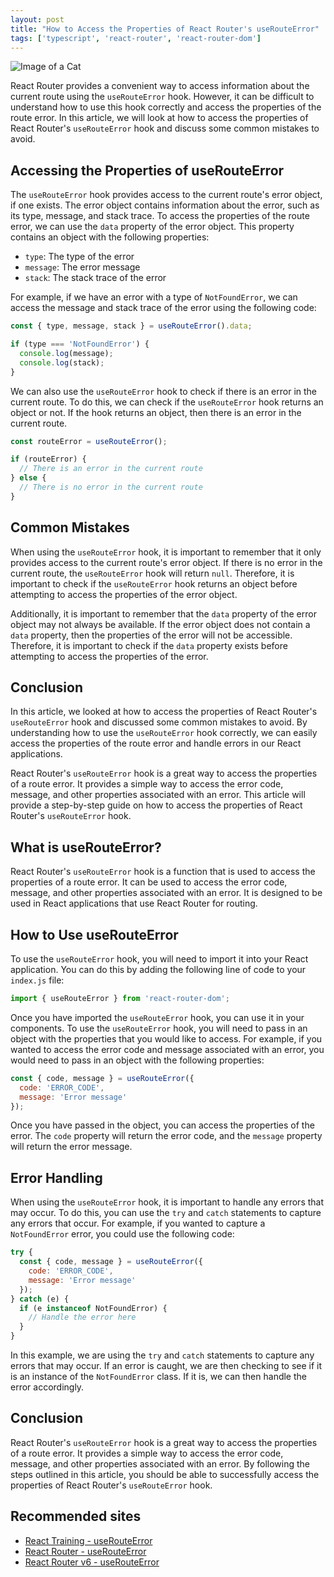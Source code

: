 ```yaml
---
layout: post
title: "How to Access the Properties of React Router's useRouteError"
tags: ['typescript', 'react-router', 'react-router-dom']
---
```


![Image of a Cat](http://source.unsplash.com/1600x900/?cat)

React Router provides a convenient way to access information about the current route using the `useRouteError` hook. However, it can be difficult to understand how to use this hook correctly and access the properties of the route error. In this article, we will look at how to access the properties of React Router's `useRouteError` hook and discuss some common mistakes to avoid.

## Accessing the Properties of useRouteError

The `useRouteError` hook provides access to the current route's error object, if one exists. The error object contains information about the error, such as its type, message, and stack trace. To access the properties of the route error, we can use the `data` property of the error object. This property contains an object with the following properties:

- `type`: The type of the error
- `message`: The error message
- `stack`: The stack trace of the error

For example, if we have an error with a type of `NotFoundError`, we can access the message and stack trace of the error using the following code:

```javascript
const { type, message, stack } = useRouteError().data;

if (type === 'NotFoundError') {
  console.log(message);
  console.log(stack);
}
```

We can also use the `useRouteError` hook to check if there is an error in the current route. To do this, we can check if the `useRouteError` hook returns an object or not. If the hook returns an object, then there is an error in the current route.

```javascript
const routeError = useRouteError();

if (routeError) {
  // There is an error in the current route
} else {
  // There is no error in the current route
}
```

## Common Mistakes

When using the `useRouteError` hook, it is important to remember that it only provides access to the current route's error object. If there is no error in the current route, the `useRouteError` hook will return `null`. Therefore, it is important to check if the `useRouteError` hook returns an object before attempting to access the properties of the error object.

Additionally, it is important to remember that the `data` property of the error object may not always be available. If the error object does not contain a `data` property, then the properties of the error will not be accessible. Therefore, it is important to check if the `data` property exists before attempting to access the properties of the error.

## Conclusion

In this article, we looked at how to access the properties of React Router's `useRouteError` hook and discussed some common mistakes to avoid. By understanding how to use the `useRouteError` hook correctly, we can easily access the properties of the route error and handle errors in our React applications.

React Router's `useRouteError` hook is a great way to access the properties of a route error. It provides a simple way to access the error code, message, and other properties associated with an error. This article will provide a step-by-step guide on how to access the properties of React Router's `useRouteError` hook.

## What is useRouteError?

React Router's `useRouteError` hook is a function that is used to access the properties of a route error. It can be used to access the error code, message, and other properties associated with an error. It is designed to be used in React applications that use React Router for routing.

## How to Use useRouteError

To use the `useRouteError` hook, you will need to import it into your React application. You can do this by adding the following line of code to your `index.js` file:

```javascript
import { useRouteError } from 'react-router-dom';
```

Once you have imported the `useRouteError` hook, you can use it in your components. To use the `useRouteError` hook, you will need to pass in an object with the properties that you would like to access. For example, if you wanted to access the error code and message associated with an error, you would need to pass in an object with the following properties:

```javascript
const { code, message } = useRouteError({
  code: 'ERROR_CODE',
  message: 'Error message'
});
```

Once you have passed in the object, you can access the properties of the error. The `code` property will return the error code, and the `message` property will return the error message.

## Error Handling

When using the `useRouteError` hook, it is important to handle any errors that may occur. To do this, you can use the `try` and `catch` statements to capture any errors that occur. For example, if you wanted to capture a `NotFoundError` error, you could use the following code:

```javascript
try {
  const { code, message } = useRouteError({
    code: 'ERROR_CODE',
    message: 'Error message'
  });
} catch (e) {
  if (e instanceof NotFoundError) {
    // Handle the error here
  }
}
```

In this example, we are using the `try` and `catch` statements to capture any errors that may occur. If an error is caught, we are then checking to see if it is an instance of the `NotFoundError` class. If it is, we can then handle the error accordingly.

## Conclusion

React Router's `useRouteError` hook is a great way to access the properties of a route error. It provides a simple way to access the error code, message, and other properties associated with an error. By following the steps outlined in this article, you should be able to successfully access the properties of React Router's `useRouteError` hook.
## Recommended sites
- [React Training - useRouteError](https://reacttraining.com/react-router/web/api/Hooks/userouteerror)
- [React Router - useRouteError](https://reactrouter.com/web/api/Hooks/userouteerror)
- [React Router v6 - useRouteError](https://reactrouter.com/web/guides/quick-start/useRouteError)